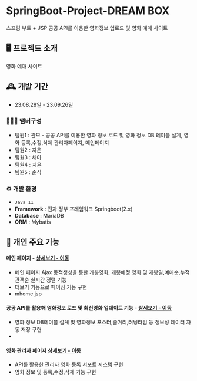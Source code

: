 # SpringBoot-Project-DREAM BOX
스프링 부트 + JSP 공공 API를 이용한 영화정보 업로드 및 영화 예매 사이트


## 🖥️ 프로젝트 소개
영화 예매 사이트
<br>

## 🕰️ 개발 기간
* 23.08.28일 - 23.09.26일

### 🧑‍🤝‍🧑 맴버구성
 
 - 팀원1 :  관모 - 공공 API를 이용한 영화 정보 로드 및 영화 정보 DB 테이블 설계, 영화 등록,수정,삭제 관리자페이지, 메인페이지
 - 팀원2 :  지은
 - 팀원3 :  채아
 - 팀원4 :  지윤
 - 팀원5 :  준식

### ⚙️ 개발 환경
- `Java 11`
- **Framework** : 전자 정부 프레임워크 Springboot(2.x)
- **Database** : MariaDB
- **ORM** : Mybatis

## 📌 개인 주요 기능 

#### 메인 페이지 - <a href="https://github.com/GMKOO/movieproject/tree/master/movie/src/main/webapp/WEB-INF/views" >상세보기 - 이동</a> 
- 메인 페이지 Ajax 동적생성을 통한 개봉영화, 개봉예정 영화 및 개봉일,예매순,누적관객순  실시간 정렬 기능 
- 더보기 기능으로 페이징 기능 구현
- mhome.jsp
  
#### 공공 API를 활용해 영화정보 로드 및 최신영화 업데이트 기능 - <a href="https://github.com/GMKOO/movieproject/tree/master/movie/src/main/java/com/movie/web/mhome" >상세보기 - 이동</a>
- 영화 정보 DB테이블 설계 및 영화정보 포스터,줄거리,러닝타임 등 정보성 데이터 자동 저장 구현
- 

#### 영화 관리자 페이지 <a href="https://github.com/GMKOO/movieproject/tree/master/movie/src/main/webapp/WEB-INF/views/admin" >상세보기 - 이동</a>
- API를 활용한 관리자 영화 등록 서포트 시스템 구현
- 영화 정보 및 등록,수정,삭제 기능 구현 

